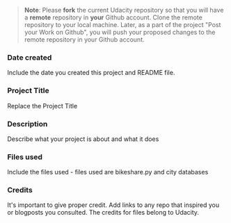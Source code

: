 >**Note**: Please **fork** the current Udacity repository so that you will have a **remote** repository in **your** Github account. Clone the remote repository to your local machine. Later, as a part of the project "Post your Work on Github", you will push your proposed changes to the remote repository in your Github account.

### Date created
Include the date you created this project and README file.

### Project Title
Replace the Project Title

### Description
Describe what your project is about and what it does

### Files used
Include the files used - files used are bikeshare.py and city databases

### Credits
It's important to give proper credit. Add links to any repo that inspired you or blogposts you consulted.
The credits for files belong to Udacity.

